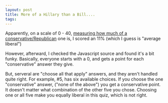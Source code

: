 ```yaml
---
layout: post
title: More of a Hillary than a Bill....
tags: 
---
```


Apparently, on a scale of 0 - 40, [measuring how much of a conservative/Republican](http://franz.org/quiz.htm) one is, I scored an 11% (which I guess is "average liberal")

However, afterward, I checked the Javascript source and found it's a bit funky.  Basically, everyone starts with a 0, and gets a point for each "conservative" answer they give.

But, serveral are "choose all that apply" answers, and they aren't handled quite right.  For example, #5, has six available choices.  If you choose the one "conservative" answer, ("none of the above") you get a conservative point.  It doesn't matter what combination of the other five you chose.  Choosing one or all five make you equally liberal in this quiz, which is not right.
